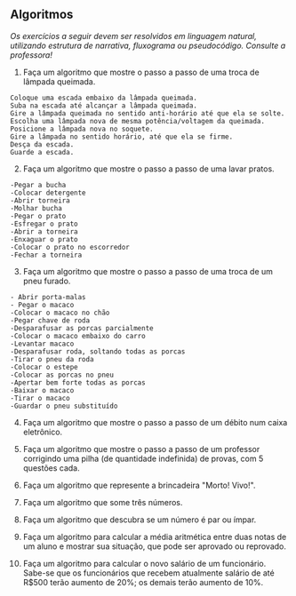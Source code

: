 ## Algoritmos

_Os exercícios a seguir devem ser resolvidos em linguagem natural, utilizando estrutura de narrativa, fluxograma ou pseudocódigo. Consulte a professora!_

1. Faça um algoritmo que mostre o passo a passo de uma troca de lâmpada queimada.

```
Coloque uma escada embaixo da lâmpada queimada. 
Suba na escada até alcançar a lâmpada queimada. 
Gire a lâmpada queimada no sentido anti-horário até que ela se solte. 
Escolha uma lâmpada nova de mesma potência/voltagem da queimada.
Posicione a lâmpada nova no soquete. 
Gire a lâmpada no sentido horário, até que ela se firme. 
Desça da escada. 
Guarde a escada.

```

2. Faça um algoritmo que mostre o passo a passo de uma lavar pratos.
```
-Pegar a bucha 
-Colocar detergente
-Abrir torneira
-Molhar bucha
-Pegar o prato
-Esfregar o prato
-Abrir a torneira 
-Enxaguar o prato
-Colocar o prato no escorredor
-Fechar a torneira
```

3. Faça um algoritmo que mostre o passo a passo de uma troca de um pneu furado.
```
- Abrir porta-malas 
- Pegar o macaco
-Colocar o macaco no chão 
-Pegar chave de roda 
-Desparafusar as porcas parcialmente 
-Colocar o macaco embaixo do carro
-Levantar macaco
-Desparafusar roda, soltando todas as porcas
-Tirar o pneu da roda 
-Colocar o estepe
-Colocar as porcas no pneu
-Apertar bem forte todas as porcas 
-Baixar o macaco
-Tirar o macaco
-Guardar o pneu substituído
```

4. Faça um algoritmo que mostre o passo a passo de um débito num caixa eletrônico.

5. Faça um algoritmo que mostre o passo a passo de um professor corrigindo uma pilha (de quantidade indefinida) de provas, com 5 questões cada.

6. Faça um algoritmo que represente a brincadeira "Morto! Vivo!".

7. Faça um algoritmo que some três números.

8. Faça um algoritmo que descubra se um número é par ou ímpar.

9. Faça um algoritmo para calcular a média aritmética entre duas notas de um aluno e mostrar sua situação, que pode ser aprovado ou reprovado.

10. Faça um algoritmo para calcular o novo salário de um funcionário. Sabe-se que os funcionários que recebem atualmente salário de até R$500 terão aumento de 20%; os demais terão aumento de 10%.
